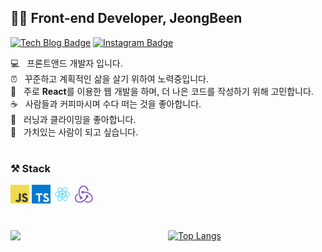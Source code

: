 
## 🧑‍💻 Front-end Developer, JeongBeen <br/>

[![Tech Blog Badge](http://img.shields.io/badge/-Tech%20blog-000000?style=flat-square&logo=github&link=https://www.notion.so/Jay-Note-095ce3f8708949c3a20df6b64bf77502)](https://www.notion.so/Jay-Note-095ce3f8708949c3a20df6b64bf77502) [![Instagram Badge](https://img.shields.io/badge/Instagram-ff69b4?style=flat-square&logo=instagram&logoColor=white&link=https://www.instagram.com/booookjb/)](https://www.instagram.com/booookjb/)

💻&nbsp;&nbsp;&nbsp;프론트앤드 개발자 입니다. </br>
⏰&nbsp;&nbsp;&nbsp;꾸준하고 계획적인 삶을 살기 위하여 노력중입니다.</br>
📝&nbsp;&nbsp;&nbsp;주로 **React**를 이용한 웹 개발을 하며, 더 나은 코드를 작성하기 위해 고민합니다.</br>
☕️&nbsp;&nbsp;&nbsp;사람들과 커피마시며 수다 떠는 것을 좋아합니다.</br>
🏃&nbsp;&nbsp;&nbsp;러닝과 클라이밍을 좋아합니다.</br>
🌟&nbsp;&nbsp;&nbsp;가치있는 사람이 되고 싶습니다.</br>
#
### ⚒ Stack
<code><img height="30" src="https://raw.githubusercontent.com/github/explore/80688e429a7d4ef2fca1e82350fe8e3517d3494d/topics/javascript/javascript.png"></code>
<code><img height="30" src="https://raw.githubusercontent.com/github/explore/80688e429a7d4ef2fca1e82350fe8e3517d3494d/topics/typescript/typescript.png"></code>
<code><img height="30" src="https://raw.githubusercontent.com/github/explore/80688e429a7d4ef2fca1e82350fe8e3517d3494d/topics/react/react.png"></code>
<code><img height="30" src="https://raw.githubusercontent.com/github/explore/80688e429a7d4ef2fca1e82350fe8e3517d3494d/topics/redux/redux.png"></code>
#
<a href="#">
  <img align="left" src="https://github-readme-stats.vercel.app/api?username=jeongbeen2&show_icons=true&theme=vue&hide_border=true"  width=50%
  height=auto />
  
[![Top Langs](https://github-readme-stats.vercel.app/api/top-langs/?username=jeongbeen2&layout=compact&hide_border=true)](https://github.com/jeongbeen2)  
  
